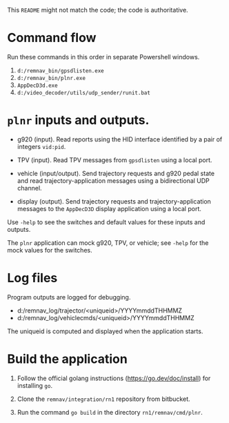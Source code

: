 This `README` might not match the code; the code is authoritative.

# Command flow

Run these commands in this order in separate Powershell windows.

1. `d:/remnav_bin/gpsdlisten.exe`
2. `d:/remnav_bin/plnr.exe`
3. `AppDecD3d.exe`
4. `d:/video_decoder/utils/udp_sender/runit.bat`

# `plnr` inputs and outputs.

* g920 (input).  Read reports using the HID interface identified by a
  pair of integers `vid:pid`.

* TPV (input).  Read TPV messages from `gpsdlisten` using a local port.

* vehicle (input/output).  Send trajectory requests and g920 pedal state
  and read trajectory-application messages using a bidirectional UDP
  channel.

* display (output).  Send trajectory requests and
  trajectory-application messages to the `AppDecD3D`
  display application using a local port.

Use `-help` to see the switches and default values for these inputs
and outputs.

The `plnr` application can mock g920, TPV, or vehicle; see `-help` for
the mock values for the switches.

# Log files

Program outputs are logged for debugging.

* d:/remnav_log/trajector/\<uniqueid\>/YYYYmmddTHHMMZ
* d:/remnav_log/vehiclecmds/\<uniqueid\>/YYYYmmddTHHMMZ

The uniqueid is computed and displayed when the application starts.

# Build the application

1. Follow the official golang instructions (https://go.dev/doc/install) for installing `go`.

2. Clone the `remnav/integration/rn1` repository from bitbucket.

3. Run the command `go build` in the directory `rn1/remnav/cmd/plnr`.

